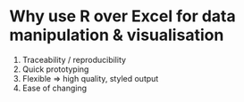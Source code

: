 # Why use R over Excel for data manipulation & visualisation

1. Traceability / reproducibility
2. Quick prototyping
3. Flexible => high quality, styled output
4. Ease of changing